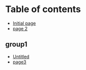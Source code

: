 # Table of contents

* [Initial page](README.md)
* [page 2](page-2.md)

## group1

* [Untitled](group1/untitled.md)
* [page3](group1/page3.md)

